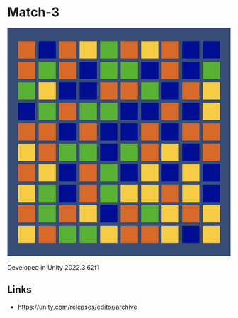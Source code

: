 # Match-3

![Match-3](/Match3.png?raw=true "Match-3")

Developed in Unity 2022.3.62f1

## Links
- https://unity.com/releases/editor/archive
